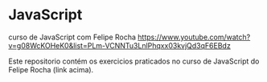 # JavaScript
curso de JavaScript com Felipe Rocha
https://www.youtube.com/watch?v=g08WcKOHeK0&list=PLm-VCNNTu3LnlPhqxx03kvjQd3qF6EBdz

Este repositorio contém os exercicios praticados no curso de JavaScript do Felipe Rocha (link acima).

